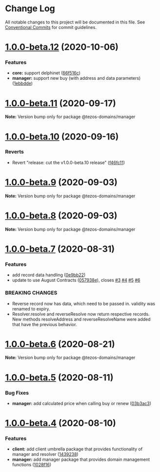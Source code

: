 # Change Log

All notable changes to this project will be documented in this file.
See [Conventional Commits](https://conventionalcommits.org) for commit guidelines.

# [1.0.0-beta.12](https://gitlab.com/tezos-domains/client/compare/v1.0.0-beta.11...v1.0.0-beta.12) (2020-10-06)


### Features

* **core:** support delphinet ([66f516c](https://gitlab.com/tezos-domains/client/commit/66f516cf18518db3ac0e7e082a69786bcfe48e33))
* **manager:** support new buy (with address and data parameters) ([1ebbdde](https://gitlab.com/tezos-domains/client/commit/1ebbdde0e44258dbf57b875cb86376b7cc284e46))





# [1.0.0-beta.11](https://gitlab.com/tezos-domains/client/compare/v1.0.0-beta.10...v1.0.0-beta.11) (2020-09-17)

**Note:** Version bump only for package @tezos-domains/manager





# [1.0.0-beta.10](https://gitlab.com/tezos-domains/client/compare/v1.0.0-beta.9...v1.0.0-beta.10) (2020-09-16)


### Reverts

* Revert "release: cut the v1.0.0-beta.10 release" ([f46fc11](https://gitlab.com/tezos-domains/client/commit/f46fc11fdde05b128ddc84a6a30336d267f45053))






# [1.0.0-beta.9](https://gitlab.com/tezos-domains/client/compare/v1.0.0-beta.8...v1.0.0-beta.9) (2020-09-03)

**Note:** Version bump only for package @tezos-domains/manager





# [1.0.0-beta.8](https://gitlab.com/tezos-domains/client/compare/v1.0.0-beta.7...v1.0.0-beta.8) (2020-09-03)

**Note:** Version bump only for package @tezos-domains/manager





# [1.0.0-beta.7](https://gitlab.com/tezos-domains/client/compare/v1.0.0-beta.6...v1.0.0-beta.7) (2020-08-31)


### Features

* add record data handling ([0e9bb22](https://gitlab.com/tezos-domains/client/commit/0e9bb228498eb498ef9ae7d2cef0654cbb772f1d))
* update to use August Contracts ([057938e](https://gitlab.com/tezos-domains/client/commit/057938ef241c823ef7a53b73b1e5c8c3d3097029)), closes [#3](https://gitlab.com/tezos-domains/client/issues/3) [#4](https://gitlab.com/tezos-domains/client/issues/4) [#5](https://gitlab.com/tezos-domains/client/issues/5) [#6](https://gitlab.com/tezos-domains/client/issues/6)


### BREAKING CHANGES

* Reverse record now has data, which need to be passed in. validity was renamed to
expiry.
* Resolver.resolve and reverseResolve now return respective records. New methods
resolveAddress and reverseResolveName were added that have the previous behavior.





# [1.0.0-beta.6](https://gitlab.com/tezos-domains/client/compare/v1.0.0-beta.5...v1.0.0-beta.6) (2020-08-21)

**Note:** Version bump only for package @tezos-domains/manager





# [1.0.0-beta.5](https://gitlab.com/tezos-domains/client/compare/v1.0.0-beta.4...v1.0.0-beta.5) (2020-08-11)


### Bug Fixes

* **manager:** add calculated price when calling buy or renew ([03b3ac3](https://gitlab.com/tezos-domains/client/commit/03b3ac36a29728b46a5d8c634393c9d89d357f84))





# [1.0.0-beta.4](https://gitlab.com/tezos-domains/client/compare/v1.0.0-beta.3...v1.0.0-beta.4) (2020-08-10)


### Features

* **client:** add client umbrella package that provides functionality of manager and resolver ([1439238](https://gitlab.com/tezos-domains/client/commit/1439238da6501503297545e826fd95508ae2a425))
* **manager:** add manager package that provides domain management functions ([1028f16](https://gitlab.com/tezos-domains/client/commit/1028f1661d0a61ac5a354c7cc89a0839d9e121cd))

